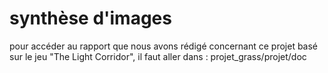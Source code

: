 # synthèse d'images
pour accéder au rapport que nous avons rédigé concernant ce projet basé sur le jeu "The Light Corridor", il faut aller dans :
projet_grass/projet/doc
